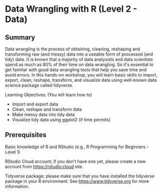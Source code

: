 # Data Wrangling with R (Level 2 - Data)

## Summary

Data wrangling is the process of obtaining, cleaning, reshaping and transforming raw (and messy) data into a useable form of processed (and tidy) data. It is known that a majority of data analysists and data scientists spend as much as 80% of their time on data wrangling. So it's essential to get familiar with good data wrangling tools that help you save time and avoid errors. In this hands-on workshop, you will learn basic skills to import, export, clean, reshape, transform, and visualize data using well-known data science package called tidyverse.

Learning Objectives: (You will learn how to)

- Import and export data
- Clean, reshape and transform data
- Make messy data into tidy data
- Visualize tidy data using ggplot2 (if time permits)

## Prerequisites

Basic knowledge of R and RStudio (e.g., R Programming for Beginners - Level 1)

RStudio Cloud account; if you don't have one yet, please create a new account from https://rstudio.cloud site.

Tidyverse package; please make sure that you have installed the tidyverse package in your R environment. See https://www.tidyverse.org for more information.
